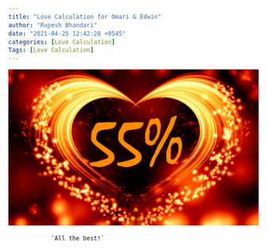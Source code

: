 ```yaml
---
title: "Love Calculation for Omari & Edwin"
author: "Rupesh Bhandari"
date: "2021-04-25 12:42:28 +0545"
categories: [Love Calculation]
Tags: [Love Calculation]
---
```


![Match Picture](/assets/img/lovecal/omari-edwin.jpg)

                `All the best!`
    